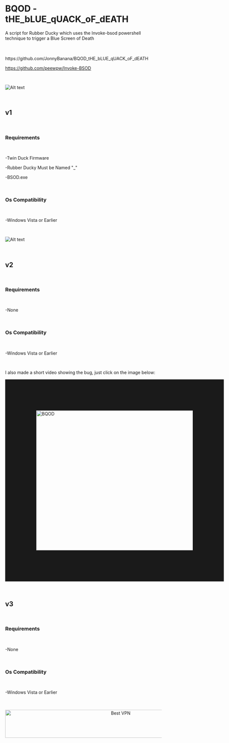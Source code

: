 # BQOD - tHE_bLUE_qUACK_oF_dEATH
A script for Rubber Ducky which uses the Invoke-bsod powershell technique to trigger a Blue Screen of Death

</BR>

</BR>
https://github.com/JonnyBanana/BQOD_tHE_bLUE_qUACK_oF_dEATH


https://github.com/peewpw/Invoke-BSOD


</BR>



![Alt text](https://raw.githubusercontent.com/JonnyBanana/BQOD_tHE_bLUE_qUACK_oF_dEATH/master/img/DUCKY-KILLERS.jpg)


</BR>

<h2>v1</h2>

</br>

<h3> Requirements</h3>

</br>

-Twin Duck Firmware

-Rubber Ducky Must be Named "_"

-BSOD.exe

</BR>

<h3>Os Compatibility</h3>
  
</BR>

-Windows Vista or Earlier

</BR>

![Alt text](https://raw.githubusercontent.com/JonnyBanana/BQOD_tHE_bLUE_qUACK_oF_dEATH/master/img/BSOD.JPG)

</BR>

<h2>v2</h2>

</br>

<h3>Requirements</h3>

</br>

-None

</BR>

<h3>Os Compatibility</h3>

</BR>

-Windows Vista or Earlier

</BR>

I also made a short video showing the bug, just click on the image below:

<a href="https://www.youtube.com/watch?v=hbukCE0nQqo
" target="_blank"><img src="https://raw.githubusercontent.com/JonnyBanana/BQOD_tHE_bLUE_qUACK_oF_dEATH/master/img/BQOD_BLUE_QUACK_OF_DEATH.jpg" 
alt="BQOD" width="700" height="450" border="100" /></a> 



</BR>


<h2>v3</h2>

</br>

<h3>Requirements</h3>

</br>

-None

</BR>

<h3>Os Compatibility</h3>

</BR>

-Windows Vista or Earlier

</BR>


</BR>

<!-- Banner -->
<div align="center">
<a href="https://www.purevpn.com/order-now.php?aff=44922&amp;a_bid=bbd0f893" target="_blank" ><img src="https://affiliates.purevpn.com/accounts/default1/6hb82wqa2l/bbd0f893.jpg" alt="Best VPN" title="Best VPN" width="728" height="90" /></a>
</BR></BR>
</div>





